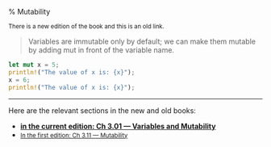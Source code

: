 % Mutability

<small>There is a new edition of the book and this is an old link.</small>

> Variables are immutable only by default; we can make them mutable by adding mut in front of the variable name.

```rust
let mut x = 5;
println!("The value of x is: {x}");
x = 6;
println!("The value of x is: {x}");
```

---

Here are the relevant sections in the new and old books:

* **[in the current edition: Ch 3.01 — Variables and Mutability][2]**
* <small>[In the first edition: Ch 3.11 — Mutability][1]</small>


[1]: https://doc.rust-lang.org/1.30.0/book/first-edition/mutability.html
[2]: ch03-01-variables-and-mutability.html
